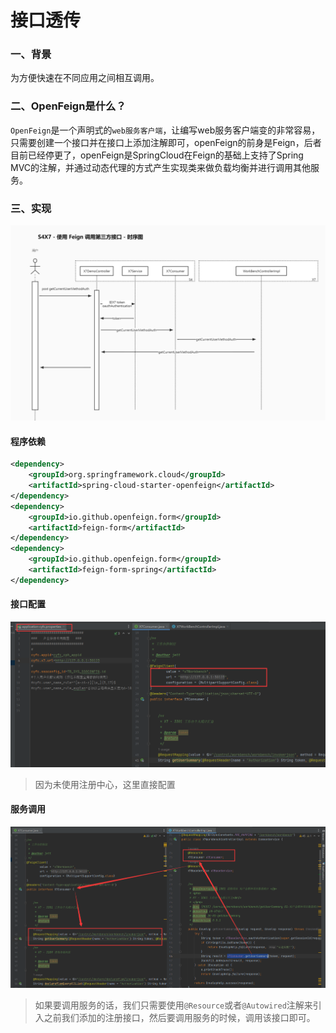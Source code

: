 # 接口透传

### 一、背景

为方便快速在不同应用之间相互调用。

### 二、OpenFeign是什么？

`OpenFeign`是一个声明式的`web服务客户端`，让编写web服务客户端变的非常容易，只需要创建一个接口并在接口上添加注解即可，openFeign的前身是Feign，后者目前已经停更了，openFeign是SpringCloud在Feign的基础上支持了Spring MVC的注解，并通过动态代理的方式产生实现类来做负载均衡并进行调用其他服务。

### 三、实现

![image-20220926163637449](接口透传.assets/image-20220926163637449.png)

#### 程序依赖

```xml
<dependency>
    <groupId>org.springframework.cloud</groupId>
    <artifactId>spring-cloud-starter-openfeign</artifactId>
</dependency>
<dependency>
    <groupId>io.github.openfeign.form</groupId>
    <artifactId>feign-form</artifactId>
</dependency>
<dependency>
    <groupId>io.github.openfeign.form</groupId>
    <artifactId>feign-form-spring</artifactId>
</dependency>
```

#### 接口配置

![image-20220926170233915](接口透传.assets/image-20220926170233915.png)

> 因为未使用注册中心，这里直接配置

#### 服务调用

![image-20220926170425518](接口透传.assets/image-20220926170425518.png)

> 如果要调用服务的话，我们只需要使用`@Resource`或者`@Autowired`注解来引入之前我们添加的注册接口，然后要调用服务的时候，调用该接口即可。
